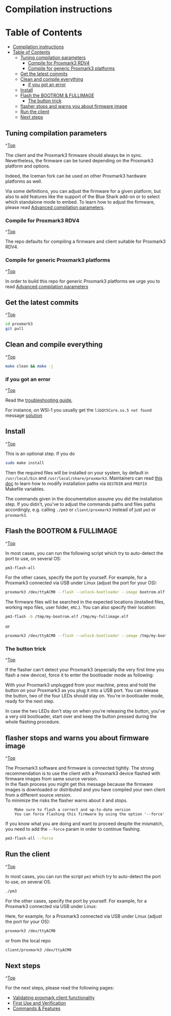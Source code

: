 <a id="Top"></a>

# Compilation instructions

# Table of Contents
- [Compilation instructions](#compilation-instructions)
- [Table of Contents](#table-of-contents)
  - [Tuning compilation parameters](#tuning-compilation-parameters)
    - [Compile for Proxmark3 RDV4](#compile-for-proxmark3-rdv4)
    - [Compile for generic Proxmark3 platforms](#compile-for-generic-proxmark3-platforms)
  - [Get the latest commits](#get-the-latest-commits)
  - [Clean and compile everything](#clean-and-compile-everything)
    - [if you got an error](#if-you-got-an-error)
  - [Install](#install)
  - [Flash the BOOTROM & FULLIMAGE](#flash-the-bootrom--fullimage)
    - [The button trick](#the-button-trick)
  - [flasher stops and warns you about firmware image](#flasher-stops-and-warns-you-about-firmware-image)
  - [Run the client](#run-the-client)
  - [Next steps](#next-steps)



## Tuning compilation parameters
^[Top](#top)

The client and the Proxmark3 firmware should always be in sync.
Nevertheless, the firmware can be tuned depending on the Proxmark3 platform and options.

Indeed, the Iceman fork can be used on other Proxmark3 hardware platforms as well.

Via some definitions, you can adjust the firmware for a given platform, but also to add features like the support of the Blue Shark add-on or to select which standalone mode to embed. To learn how to adjust the firmware, please read [Advanced compilation parameters](/doc/md/Use_of_Proxmark/4_Advanced-compilation-parameters.md).

### Compile for Proxmark3 RDV4
^[Top](#top)

The repo defaults for compiling a firmware and client suitable for Proxmark3 RDV4.

### Compile for generic Proxmark3 platforms
^[Top](#top)

In order to build this repo for generic Proxmark3 platforms we urge you to read [Advanced compilation parameters](/doc/md/Use_of_Proxmark/4_Advanced-compilation-parameters.md)


## Get the latest commits
^[Top](#top)

```sh
cd proxmark3
git pull
```

## Clean and compile everything
^[Top](#top)

```sh
make clean && make -j
```

### if you got an error
^[Top](#top)

Read the [troubleshooting guide](/doc/md/Installation_Instructions/Troubleshooting.md), 

For instance,  on WSl-1 you usually get the `libQt5Core.so.5 not found` message
[solution](/doc/md/Installation_Instructions/Troubleshooting.md#libQt5Coreso5-not-found)


## Install
^[Top](#top)

This is an optional step. If you do

```sh
sudo make install
```

Then the required files will be installed on your system, by default in `/usr/local/bin` and `/usr/local/share/proxmark3`.
Maintainers can read [this doc](../Development/Maintainers.md) to learn how to modify installation paths via `DESTDIR` and `PREFIX` Makefile variables.

The commands given in the documentation assume you did the installation step. If you didn't, you've to adjust the commands paths and files paths accordingly,
e.g. calling `./pm3` or `client/proxmark3` instead of just `pm3` or `proxmark3`.

## Flash the BOOTROM & FULLIMAGE
^[Top](#top)

In most cases, you can run the following script which try to auto-detect the port to use, on several OS:

```sh
pm3-flash-all
```

For the other cases, specify the port by yourself. For example, for a Proxmark3 connected via USB under Linux (adjust the port for your OS):

```sh
proxmark3 /dev/ttyACM0 --flash --unlock-bootloader --image bootrom.elf --image fullimage.elf
```

The firmware files will be searched in the expected locations (installed files, working repo files, user folder, etc.). You can also specify their location:

```sh
pm3-flash -b /tmp/my-bootrom.elf /tmp/my-fullimage.elf
```

or

```sh
proxmark3 /dev/ttyACM0 --flash --unlock-bootloader --image /tmp/my-bootrom.elf --image /tmp/my-fullimage.elf
```

### The button trick
^[Top](#top)

If the flasher can't detect your Proxmark3 (especially the very first time you flash a new device), force it to enter the bootloader mode as following:

With your Proxmark3 unplugged from your machine, press and hold the button on your Proxmark3 as you plug it into a USB port. 
You can release the button, two of the four LEDs should stay on. 
You're in bootloader mode, ready for the next step. 

In case the two LEDs don't stay on when you're releasing the button, you've a very old bootloader, start over and keep the button pressed during the whole flashing procedure.


## flasher stops and warns you about firmware image
^[Top](#top)

The Proxmark3 software and firmware is connected tightly. The strong recommendation is to use the client with a Proxmark3 device flashed with firmware images from same source version.  
In the flash process you might get this message because the firmware images is downloaded or distributed and you have compiled your own client from a different source version.  
To minimize the risks the flasher warns about it and stops.

```
    Make sure to flash a correct and up-to-date version
    You can force flashing this firmware by using the option '--force'
```

If you know what you are doing and want to proceed despite the mismatch, you need to add the `--force` param in order to continue flashing.

```sh
pm3-flash-all --force
```



## Run the client
^[Top](#top)

In most cases, you can run the script `pm3` which try to auto-detect the port to use, on several OS.
```sh
./pm3
```

For the other cases, specify the port by yourself. For example, for a Proxmark3 connected via USB under Linux:

Here, for example, for a Proxmark3 connected via USB under Linux (adjust the port for your OS):

```sh
proxmark3 /dev/ttyACM0
```

or from the local repo

```sh
client/proxmark3 /dev/ttyACM0
```

## Next steps
^[Top](#top)

For the next steps, please read the following pages:

* [Validating proxmark client functionality](/doc/md/Use_of_Proxmark/1_Validation.md)
* [First Use and Verification](/doc/md/Use_of_Proxmark/2_Configuration-and-Verification.md)
* [Commands & Features](/doc/md/Use_of_Proxmark/3_Commands-and-Features.md)
 
